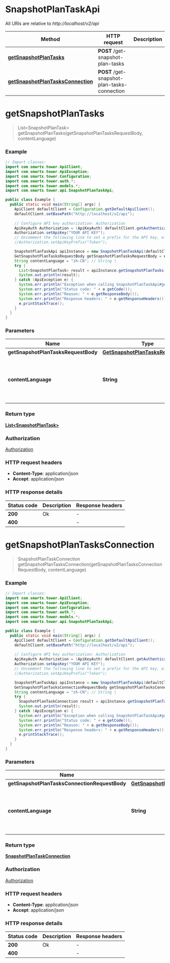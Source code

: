 # SnapshotPlanTaskApi

All URIs are relative to *http://localhost/v2/api*

Method | HTTP request | Description
------------- | ------------- | -------------
[**getSnapshotPlanTasks**](SnapshotPlanTaskApi.md#getSnapshotPlanTasks) | **POST** /get-snapshot-plan-tasks | 
[**getSnapshotPlanTasksConnection**](SnapshotPlanTaskApi.md#getSnapshotPlanTasksConnection) | **POST** /get-snapshot-plan-tasks-connection | 


<a name="getSnapshotPlanTasks"></a>
# **getSnapshotPlanTasks**
> List&lt;SnapshotPlanTask&gt; getSnapshotPlanTasks(getSnapshotPlanTasksRequestBody, contentLanguage)



### Example
```java
// Import classes:
import com.smartx.tower.ApiClient;
import com.smartx.tower.ApiException;
import com.smartx.tower.Configuration;
import com.smartx.tower.auth.*;
import com.smartx.tower.models.*;
import com.smartx.tower.api.SnapshotPlanTaskApi;

public class Example {
  public static void main(String[] args) {
    ApiClient defaultClient = Configuration.getDefaultApiClient();
    defaultClient.setBasePath("http://localhost/v2/api");
    
    // Configure API key authorization: Authorization
    ApiKeyAuth Authorization = (ApiKeyAuth) defaultClient.getAuthentication("Authorization");
    Authorization.setApiKey("YOUR API KEY");
    // Uncomment the following line to set a prefix for the API key, e.g. "Token" (defaults to null)
    //Authorization.setApiKeyPrefix("Token");

    SnapshotPlanTaskApi apiInstance = new SnapshotPlanTaskApi(defaultClient);
    GetSnapshotPlanTasksRequestBody getSnapshotPlanTasksRequestBody = new GetSnapshotPlanTasksRequestBody(); // GetSnapshotPlanTasksRequestBody | 
    String contentLanguage = "zh-CN"; // String | 
    try {
      List<SnapshotPlanTask> result = apiInstance.getSnapshotPlanTasks(getSnapshotPlanTasksRequestBody, contentLanguage);
      System.out.println(result);
    } catch (ApiException e) {
      System.err.println("Exception when calling SnapshotPlanTaskApi#getSnapshotPlanTasks");
      System.err.println("Status code: " + e.getCode());
      System.err.println("Reason: " + e.getResponseBody());
      System.err.println("Response headers: " + e.getResponseHeaders());
      e.printStackTrace();
    }
  }
}
```

### Parameters

Name | Type | Description  | Notes
------------- | ------------- | ------------- | -------------
 **getSnapshotPlanTasksRequestBody** | [**GetSnapshotPlanTasksRequestBody**](GetSnapshotPlanTasksRequestBody.md)|  |
 **contentLanguage** | **String**|  | [optional] [default to en-US] [enum: zh-CN, en-US]

### Return type

[**List&lt;SnapshotPlanTask&gt;**](SnapshotPlanTask.md)

### Authorization

[Authorization](../README.md#Authorization)

### HTTP request headers

 - **Content-Type**: application/json
 - **Accept**: application/json

### HTTP response details
| Status code | Description | Response headers |
|-------------|-------------|------------------|
**200** | Ok |  -  |
**400** |  |  -  |

<a name="getSnapshotPlanTasksConnection"></a>
# **getSnapshotPlanTasksConnection**
> SnapshotPlanTaskConnection getSnapshotPlanTasksConnection(getSnapshotPlanTasksConnectionRequestBody, contentLanguage)



### Example
```java
// Import classes:
import com.smartx.tower.ApiClient;
import com.smartx.tower.ApiException;
import com.smartx.tower.Configuration;
import com.smartx.tower.auth.*;
import com.smartx.tower.models.*;
import com.smartx.tower.api.SnapshotPlanTaskApi;

public class Example {
  public static void main(String[] args) {
    ApiClient defaultClient = Configuration.getDefaultApiClient();
    defaultClient.setBasePath("http://localhost/v2/api");
    
    // Configure API key authorization: Authorization
    ApiKeyAuth Authorization = (ApiKeyAuth) defaultClient.getAuthentication("Authorization");
    Authorization.setApiKey("YOUR API KEY");
    // Uncomment the following line to set a prefix for the API key, e.g. "Token" (defaults to null)
    //Authorization.setApiKeyPrefix("Token");

    SnapshotPlanTaskApi apiInstance = new SnapshotPlanTaskApi(defaultClient);
    GetSnapshotPlanTasksConnectionRequestBody getSnapshotPlanTasksConnectionRequestBody = new GetSnapshotPlanTasksConnectionRequestBody(); // GetSnapshotPlanTasksConnectionRequestBody | 
    String contentLanguage = "zh-CN"; // String | 
    try {
      SnapshotPlanTaskConnection result = apiInstance.getSnapshotPlanTasksConnection(getSnapshotPlanTasksConnectionRequestBody, contentLanguage);
      System.out.println(result);
    } catch (ApiException e) {
      System.err.println("Exception when calling SnapshotPlanTaskApi#getSnapshotPlanTasksConnection");
      System.err.println("Status code: " + e.getCode());
      System.err.println("Reason: " + e.getResponseBody());
      System.err.println("Response headers: " + e.getResponseHeaders());
      e.printStackTrace();
    }
  }
}
```

### Parameters

Name | Type | Description  | Notes
------------- | ------------- | ------------- | -------------
 **getSnapshotPlanTasksConnectionRequestBody** | [**GetSnapshotPlanTasksConnectionRequestBody**](GetSnapshotPlanTasksConnectionRequestBody.md)|  |
 **contentLanguage** | **String**|  | [optional] [default to en-US] [enum: zh-CN, en-US]

### Return type

[**SnapshotPlanTaskConnection**](SnapshotPlanTaskConnection.md)

### Authorization

[Authorization](../README.md#Authorization)

### HTTP request headers

 - **Content-Type**: application/json
 - **Accept**: application/json

### HTTP response details
| Status code | Description | Response headers |
|-------------|-------------|------------------|
**200** | Ok |  -  |
**400** |  |  -  |

